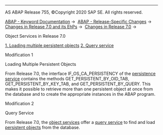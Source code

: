  

* * *

AS ABAP Release 755, ©Copyright 2020 SAP SE. All rights reserved.

[ABAP - Keyword Documentation](javascript:call_link\('abenabap.htm'\)) →  [ABAP - Release-Specific Changes](javascript:call_link\('abennews.htm'\)) →  [Changes in Release 7.0 and its EhPs](javascript:call_link\('abennews-70_ehps.htm'\)) →  [Changes in Release 7.0](javascript:call_link\('abennews-70.htm'\)) → 

Object Services in Release 7.0

[1\. Loading multiple persistent objects](#!ABAP_MODIFICATION_1@1@)
[2\. Query service](#!ABAP_MODIFICATION_2@2@)

Modification 1

Loading Multiple Persistent Objects

From Release 7.0, the interface IF\_OS\_CA\_PERSISTENCY of the [persistence service](javascript:call_link\('abenabap_object_services_persist.htm'\)) contains the methods GET\_PERSISTENT\_BY\_OID\_TAB, GET\_PERSISTENT\_BY\_KEY\_TAB, and GET\_PERSISTENT\_BY\_QUERY. This makes it possible to retrieve more than one persistent object at once from the database and to create the appropriate instances in the ABAP program.

Modification 2

Query Service

From Release 7.0, the [object services](javascript:call_link\('abenobject_services_glosry.htm'\) "Glossary Entry") offer a [query service](javascript:call_link\('abenabap_object_services_query.htm'\)) to find and load [persistent objects](javascript:call_link\('abenpersistent_object_glosry.htm'\) "Glossary Entry") from the database.